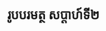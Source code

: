 ---
videoUrl : https://www.facebook.com/sophorn.ith.9/videos/2236154729980127/
category : aphidhamma-6
teacher : "អ៊ុំ សុជា"
title : "រូបបរមត្ថ សប្តាហ៍ទី២"
layout : post
---